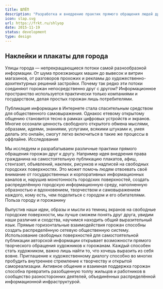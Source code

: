 ```yaml
---
title: ШЛЁП
description: "Разработка и внедрение практик прямого обращения людей друг к другу через использование свободных городских поверхностей"
icon: slap.svg
url: https://frkt.ru/shlyop
date: 2015-11-19
status: development
type: design
---
```


## Наклейки и плакаты для города

Улицы города — непрекращающиеся потоки самой разнообразной информации. От шума проезжающих машин до вывесок и витрин магазинов, от разговоров прохожих и рекламы до художественно-архитектурных решений застройки. Почему так редко эти потоки соединяют горожан непосредственно друг с другом? Информационное пространство используется практически только компаниями и государством, делая простых горожан лишь потребителями.

Публикация информации в Интернете стала спасительным средством для общественного самовыражения. Однакос етевому открытому общению становится тесно в рамках цифровых устройств и экранов. Многие осознали ценность свободного открытого обмена мыслями, образами, идеями, знаниями, услугами, всякими штуками и, умея делать это онлайн, смогут легко включиться в такие же процессы в оффлайне.
Исследования

Мы исследуем и разрабатываем различные практики прямого обращения горожан друг к другу. Например идея внедрения права гражданина на самостоятельную публикацию плакатов, афиш, стенгазет, объявлений, наклеек, рисунков и надписей на свободных городских поверхностях. Это может помочь людям отвоевать своё внимание от государственных и корпоративных информационных каналов и, нарушив монотонность городских поверхностей, создать распределённую городскую информационную среду, наполненную образностью и вдохновением, творчеством и самовыражением каждого, кому есть, чем поделиться с городом и его обитателями.
Польза городу и горожанину

Выпустив наши идеи, образы и мысли из темниц экранов на свободные городские поверхности, мы лучше сможем понять друг друга, увидим наши различия и сходства, научимся находить общий выразительный язык. Прямые горизонтальные взаимодействия горожан способны создать распределённую сетевую общественную систему. Использование свободных поверхностей для самостоятельной публикации авторской информации открывает возможности прямого творческого обращения художников к горожанам. Каждый способен стать художником, важно лишь найти то, что хочешь выразить из себя вовне. Приглашение к художественному диалогу способно во многих пробудить внутреннее стремление к творчеству и открытой самореализации. Активное общение и взаимная поддержка горожан способна превратить разобщенную толпу жильцов и работников в сообщество разносторонних деятелей, объединённых распределённой информационной инфраструктурой.
